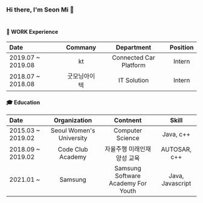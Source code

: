 ### Hi there, I'm Seon Mi 👋<br><br>



<!--
**seonmee/seonmee** is a ✨ _special_ ✨ repository because its `README.md` (this file) appears on your GitHub profile.

Here are some ideas to get you started:

- 🔭 I’m currently working on ...
- 🌱 I’m currently learning ...
- 👯 I’m looking to collaborate on ...
- 🤔 I’m looking for help with ...
- 💬 Ask me about ...
- 📫 How to reach me: ...
- 😄 Pronouns: ...
- ⚡ Fun fact: ...
-->

#### 💼 WORK Experience
| Date | Commany | Department | Position | 
| :------------ | :-----------: | :-----------: | :----------: | 
| 2019.07 ~ 2019.08 | kt | Connected Car Platform | Intern | 
| 2018.07 ~ 2018.08 | 굿모닝아이텍 | IT Solution | Intern |

#### 🎓 Education
| Date | Organization | Contnent | Skill | 
| :------------ | :-----------: | :-----------: | :----------: | 
| 2015.03 ~ 2019.02 | Seoul Women's University | Computer Science | Java, c++ | 
| 2018.09 ~ 2019.02 | Code Club Academy | 자율주행 미래인재 양성 교육 | AUTOSAR, c++ |
| 2021.01 ~         | Samsung | Samsung Software Academy For Youth | Java, Javascript |



